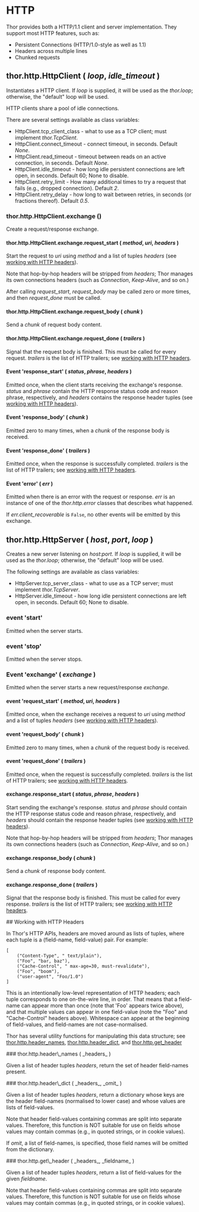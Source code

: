 # HTTP

Thor provides both a HTTP/1.1 client and server implementation. They support most HTTP features, such as:

* Persistent Connections (HTTP/1.0-style as well as 1.1)
* Headers across multiple lines
* Chunked requests


## thor.http.HttpClient ( _loop_, _idle_timeout_ )

Instantiates a HTTP client. If _loop_ is supplied, it will be used as the *thor.loop*; otherwise, the "default" loop will be used.

HTTP clients share a pool of idle connections.

There are several settings available as class variables:

* HttpClient.tcp_client_class - what to use as a TCP client; must implement *thor.TcpClient*.
* HttpClient.connect_timeout - connect timeout, in seconds. Default _None_.
* HttpClient.read_timeout - timeout between reads on an active connection, in seconds. Default _None_.
* HttpClient.idle_timeout - how long idle persistent connections are left open, in seconds. Default 60; None to disable.
* HttpClient.retry_limit - How many additional times to try a request that fails (e.g., dropped connection). Default _2_.
* HttpClient.retry_delay - how long to wait between retries, in seconds (or fractions thereof). Default _0.5_.


### thor.http.HttpClient.exchange ()

Create a request/response exchange.


#### thor.http.HttpClient.exchange.request\_start ( _method_, _uri_, _headers_ )

Start the request to _uri_ using _method_ and a list of tuples _headers_ (see [working with HTTP headers](#headers)).

Note that hop-by-hop headers will be stripped from _headers_; Thor manages its own connections headers (such as _Connection_, _Keep-Alive_, and so on.)

After calling *request_start*, *request_body* may be called zero or more times, and then *request_done* must be called.

#### thor.http.HttpClient.exchange.request\_body ( _chunk_ ) 

Send a _chunk_ of request body content.


#### thor.http.HttpClient.exchange.request\_done ( _trailers_ )

Signal that the request body is finished. This must be called for every request. _trailers_ is the list of HTTP trailers; see [working with HTTP headers](#headers).


#### Event 'response\_start' ( _status_, _phrase_, _headers_ )

Emitted once, when the client starts receiving the exchange's response. _status_ and _phrase_ contain the HTTP response status code and reason phrase, respectively, and _headers_ contains the response header tuples (see [working with HTTP headers](#headers)).


#### Event 'response\_body' ( _chunk_ )

Emitted zero to many times, when a _chunk_ of the response body is received.


#### Event 'response\_done' ( _trailers_ )

Emitted once, when the response is successfully completed. _trailers_ is the list
of HTTP trailers; see [working with HTTP headers](#headers).


#### Event 'error' ( _err_ )

Emitted when there is an error with the request or response. _err_ is an instance of one of the *thor.http.error* classes that describes what happened.

If _err.client_recoverable_ is `False`, no other events will be emitted by this exchange.



## thor.http.HttpServer ( _host_, _port_, _loop_ )

Creates a new server listening on _host_:_port_. If _loop_ is supplied, it will be used as the *thor.loop*; otherwise, the "default" loop will be used. 

The following settings are available as class variables:

* HttpServer.tcp_server_class - what to use as a TCP server; must implement *thor.TcpServer*.
* HttpServer.idle_timeout - how long idle persistent connections are left open, in seconds. Default 60; None to disable.

### event 'start'

Emitted when the server starts.

### event 'stop'

Emitted when the server stops.


### Event 'exchange' ( _exchange_ )

Emitted when the server starts a new request/response _exchange_.

#### event 'request\_start' ( _method_, _uri_, _headers_ )

Emitted once, when the exchange receives a request to _uri_ using _method_ and a list of tuples _headers_ (see [working with HTTP headers](#headers)).


#### event 'request\_body' ( _chunk_ )

Emitted zero to many times, when a _chunk_ of the request body is received.


#### event 'request\_done' ( _trailers_ )

Emitted once, when the request is successfully completed. _trailers_ is the list of HTTP trailers; see [working with HTTP headers](#headers).


#### exchange.response\_start ( _status_, _phrase_, _headers_ )

Start sending the exchange's response. _status_ and _phrase_ should contain the HTTP response status code and reason phrase, respectively, and _headers_ should contain the response header tuples (see [working with HTTP headers](#headers)).

Note that hop-by-hop headers will be stripped from _headers_; Thor manages its own connections headers (such as _Connection_, _Keep-Alive_, and so on.)


#### exchange.response\_body ( _chunk_ )

Send a _chunk_ of response body content.


#### exchange.response\_done ( _trailers_ )

Signal that the response body is finished. This must be called for every response. _trailers_ is the list of HTTP trailers; see [working with HTTP headers](#headers).


<span id="headers"/>
## Working with HTTP Headers 

In Thor's HTTP APIs, headers are moved around as lists of tuples, where each tuple is a (field-name, field-value) pair. For example:

    [
        ("Content-Type", " text/plain"),
        ("Foo", "bar, baz"),
        ("Cache-Control", " max-age=30, must-revalidate"),
        ("Foo", "boom"),
        ("user-agent", "Foo/1.0")
    ]

This is an intentionally low-level representation of HTTP headers; each tuple corresponds to one on-the-wire line, in order. That means that a field-name can appear more than once (note that 'Foo' appears twice above), and that multiple values can appear in one field-value (note the "Foo" and "Cache-Control" headers above). Whitespace can appear at the beginning of field-values, and field-names are not case-normalised.

Thor has several utility functions for manipulating this data structure; see [thor.http.header_names](#header_names), [thor.http.header_dict](#header_dict), and [thor.http.get_header](#get_header)


<span id="header_names"/>
### thor.http.header\_names ( _headers_ )

Given a list of header tuples _headers_, return the set of header field-names present.


<span id="header_dict"/>
### thor.http.header\_dict ( _headers_, _omit_ )

Given a list of header tuples _headers_, return a dictionary whose keys are the header field-names (normalised to lower case) and whose values are lists of field-values. 

Note that header field-values containing commas are split into separate values. Therefore, this function is NOT suitable for use on fields whose values may contain commas (e.g., in quoted strings, or in cookie values).

If _omit_, a list of field-names, is specified, those field names will be omitted from the dictionary.


<span id="get_header"/>
### thor.http.get\_header ( _headers_, _fieldname_ )

Given a list of header tuples _headers_, return a list of field-values for the given _fieldname_. 

Note that header field-values containing commas are split into separate values. Therefore, this function is NOT suitable for use on fields whose values may contain commas (e.g., in quoted strings, or in cookie values).


